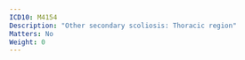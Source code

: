```yaml
---
ICD10: M4154
Description: "Other secondary scoliosis: Thoracic region"
Matters: No
Weight: 0
---
```

